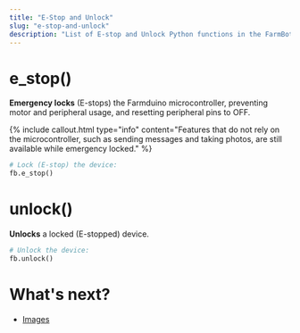 ```yaml
---
title: "E-Stop and Unlock"
slug: "e-stop-and-unlock"
description: "List of E-stop and Unlock Python functions in the FarmBot Python library"
---
```


# e_stop()

**Emergency locks** (E-stops) the Farmduino microcontroller, preventing motor and peripheral usage, and resetting peripheral pins to OFF.

{%
include callout.html
type="info"
content="Features that do not rely on the microcontroller, such as sending messages and taking photos, are still available while emergency locked."
%}

```python
# Lock (E-stop) the device:
fb.e_stop()
```

# unlock()

**Unlocks** a locked (E-stopped) device.

```python
# Unlock the device:
fb.unlock()
```

# What's next?

 * [Images](./images.md)
